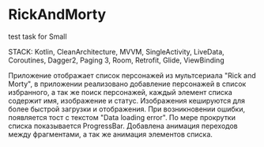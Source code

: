 # RickAndMorty
 test task for Small
 
STACK: Kotlin, CleanArchitecture, MVVM, SingleActivity, LiveData, Coroutines, Dagger2, Paging 3, Room, Retrofit, Glide, ViewBinding

Приложение отображает список персонажей из мультсериала "Rick and Morty", 
в приложении реализовано добавление персонажей в список избранного, а так же поиск персонажей,
каждый элемент списка содержит имя, изображение и статус.
Изображения кешируются для более быстрой загрузки и отображения.
При возникновении ошибки, появляется тост с текстом "Data loading error".
По мере прокрутки списка показывается ProgressBar.
Добавлена анимация переходов между фрагментами, а так же анимация элементов списка.
